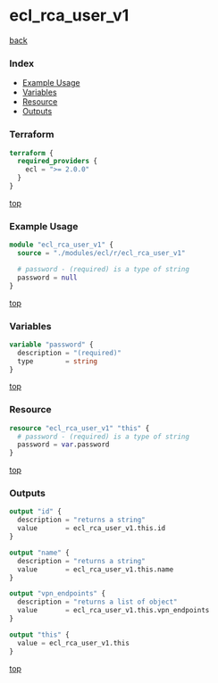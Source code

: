 # ecl_rca_user_v1

[back](../ecl.md)

### Index

- [Example Usage](#example-usage)
- [Variables](#variables)
- [Resource](#resource)
- [Outputs](#outputs)

### Terraform

```terraform
terraform {
  required_providers {
    ecl = ">= 2.0.0"
  }
}
```

[top](#index)

### Example Usage

```terraform
module "ecl_rca_user_v1" {
  source = "./modules/ecl/r/ecl_rca_user_v1"

  # password - (required) is a type of string
  password = null
}
```

[top](#index)

### Variables

```terraform
variable "password" {
  description = "(required)"
  type        = string
}
```

[top](#index)

### Resource

```terraform
resource "ecl_rca_user_v1" "this" {
  # password - (required) is a type of string
  password = var.password
}
```

[top](#index)

### Outputs

```terraform
output "id" {
  description = "returns a string"
  value       = ecl_rca_user_v1.this.id
}

output "name" {
  description = "returns a string"
  value       = ecl_rca_user_v1.this.name
}

output "vpn_endpoints" {
  description = "returns a list of object"
  value       = ecl_rca_user_v1.this.vpn_endpoints
}

output "this" {
  value = ecl_rca_user_v1.this
}
```

[top](#index)